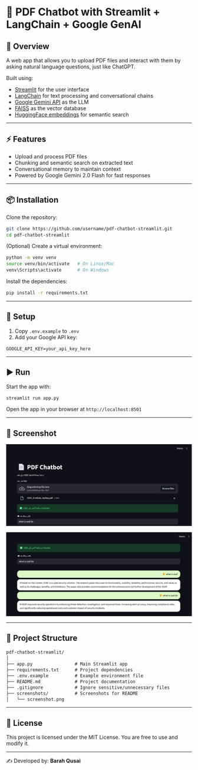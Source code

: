 
# 📄 PDF Chatbot with Streamlit + LangChain + Google GenAI

## 🚀 Overview
A web app that allows you to upload PDF files and interact with them by asking natural language questions, just like ChatGPT.  

Built using:
- [Streamlit](https://streamlit.io) for the user interface  
- [LangChain](https://www.langchain.com) for text processing and conversational chains  
- [Google Gemini API](https://ai.google.dev) as the LLM  
- [FAISS](https://faiss.ai) as the vector database  
- [HuggingFace embeddings](https://huggingface.co) for semantic search  

---

## ⚡ Features
- Upload and process PDF files  
- Chunking and semantic search on extracted text  
- Conversational memory to maintain context  
- Powered by Google Gemini 2.0 Flash for fast responses  

---

## 📦 Installation
Clone the repository:
```bash
git clone https://github.com/username/pdf-chatbot-streamlit.git
cd pdf-chatbot-streamlit
````

(Optional) Create a virtual environment:

```bash
python -m venv venv
source venv/bin/activate   # On Linux/Mac
venv\Scripts\activate      # On Windows
```

Install the dependencies:

```bash
pip install -r requirements.txt
```

---

## 🔑 Setup

1. Copy `.env.example` to `.env`
2. Add your Google API key:

```
GOOGLE_API_KEY=your_api_key_here
```

---

## ▶️ Run

Start the app with:

```bash
streamlit run app.py
```

Open the app in your browser at `http://localhost:8501`

---

## 📸 Screenshot


![App Screenshot](screenshots/Screenshot-2025-10-07-.png)


![App Screenshot](screenshots/Screenshot2025-10-07133720.png)


---

## 📂 Project Structure

```
pdf-chatbot-streamlit/
│
├── app.py                # Main Streamlit app
├── requirements.txt      # Project dependencies
├── .env.example          # Example environment file
├── README.md             # Project documentation
├── .gitignore            # Ignore sensitive/unnecessary files
├── screenshots/          # Screenshots for README
│   └── screenshot.png
```

---

## 📜 License

This project is licensed under the MIT License. You are free to use and modify it.

---

✍️ Developed by: **Barah Qusai**

